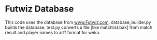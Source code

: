 # Futwiz Database
This code uses the database from www.Futwiz.com.
database_builder.py builds the database.
test.py converts a file [like matchlist.bak] from match result and player names to arff format for weka.
